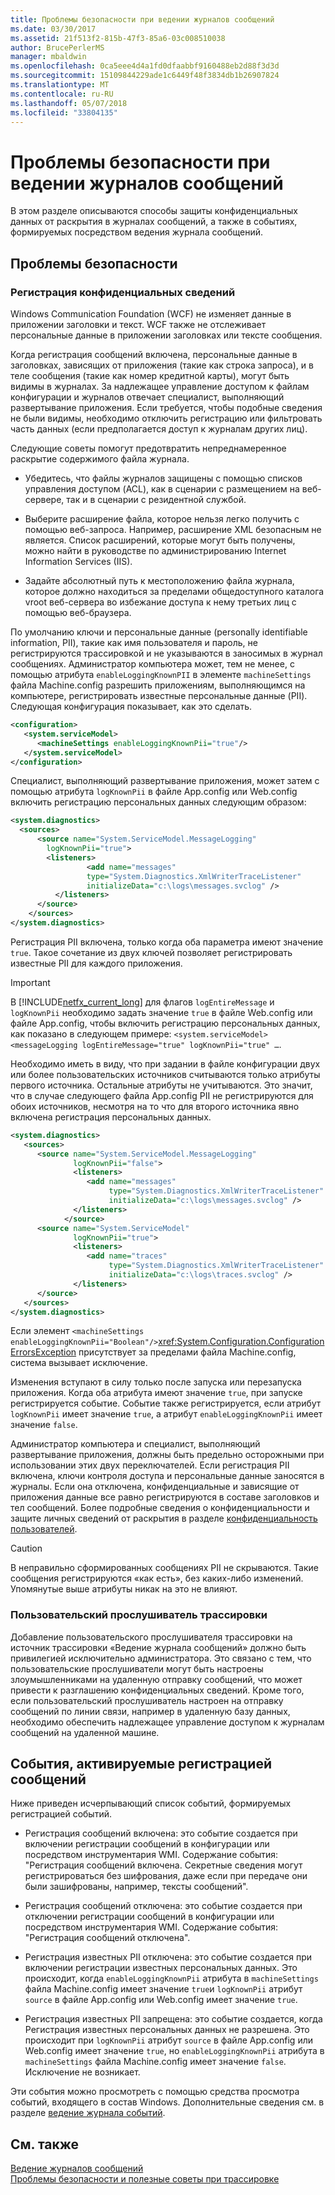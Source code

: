 ```yaml
---
title: Проблемы безопасности при ведении журналов сообщений
ms.date: 03/30/2017
ms.assetid: 21f513f2-815b-47f3-85a6-03c008510038
author: BrucePerlerMS
manager: mbaldwin
ms.openlocfilehash: 0ca5eee4d4a1fd0dfaabbf9160488eb2d88f3d3d
ms.sourcegitcommit: 15109844229ade1c6449f48f3834db1b26907824
ms.translationtype: MT
ms.contentlocale: ru-RU
ms.lasthandoff: 05/07/2018
ms.locfileid: "33804135"
---
```

# <a name="security-concerns-for-message-logging"></a>Проблемы безопасности при ведении журналов сообщений
В этом разделе описываются способы защиты конфиденциальных данных от раскрытия в журналах сообщений, а также в событиях, формируемых посредством ведения журнала сообщений.  
  
## <a name="security-concerns"></a>Проблемы безопасности  
  
### <a name="logging-sensitive-information"></a>Регистрация конфиденциальных сведений  
 Windows Communication Foundation (WCF) не изменяет данные в приложении заголовки и текст. WCF также не отслеживает персональные данные в приложении заголовках или тексте сообщения.  
  
 Когда регистрация сообщений включена, персональные данные в заголовках, зависящих от приложения (такие как строка запроса), и в теле сообщения (такие как номер кредитной карты), могут быть видимы в журналах. За надлежащее управление доступом к файлам конфигурации и журналов отвечает специалист, выполняющий развертывание приложения. Если требуется, чтобы подобные сведения не были видимы, необходимо отключить регистрацию или фильтровать часть данных (если предполагается доступ к журналам других лиц).  
  
 Следующие советы помогут предотвратить непреднамеренное раскрытие содержимого файла журнала.  
  
-   Убедитесь, что файлы журналов защищены с помощью списков управления доступом (ACL), как в сценарии с размещением на веб-сервере, так и в сценарии с резидентной службой.  
  
-   Выберите расширение файла, которое нельзя легко получить с помощью веб-запроса. Например, расширение XML безопасным не является. Список расширений, которые могут быть получены, можно найти в руководстве по администрированию Internet Information Services (IIS).  
  
-   Задайте абсолютный путь к местоположению файла журнала, которое должно находиться за пределами общедоступного каталога vroot веб-сервера во избежание доступа к нему третьих лиц с помощью веб-браузера.  
  
 По умолчанию ключи и персональные данные (personally identifiable information, PII), такие как имя пользователя и пароль, не регистрируются трассировкой и не указываются в заносимых в журнал сообщениях. Администратор компьютера может, тем не менее, с помощью атрибута `enableLoggingKnownPII` в элементе `machineSettings` файла Machine.config разрешить приложениям, выполняющимся на компьютере, регистрировать известные персональные данные (PII). Следующая конфигурация показывает, как это сделать.  
  
```xml  
<configuration>  
   <system.serviceModel>  
      <machineSettings enableLoggingKnownPii="true"/>  
   </system.serviceModel>  
</configuration>   
```  
  
 Специалист, выполняющий развертывание приложения, может затем с помощью атрибута `logKnownPii` в файле App.config или Web.config включить регистрацию персональных данных следующим образом:  
  
```xml  
<system.diagnostics>  
  <sources>  
      <source name="System.ServiceModel.MessageLogging"  
        logKnownPii="true">  
        <listeners>  
                 <add name="messages"  
                 type="System.Diagnostics.XmlWriterTraceListener"  
                 initializeData="c:\logs\messages.svclog" />  
          </listeners>  
      </source>  
    </sources>  
</system.diagnostics>  
```  
  
 Регистрация PII включена, только когда оба параметра имеют значение `true`. Такое сочетание из двух ключей позволяет регистрировать известные PII для каждого приложения.  
  
> [!IMPORTANT]
>  В [!INCLUDE[netfx_current_long](../../../../includes/netfx-current-long-md.md)] для флагов `logEntireMessage` и `logKnownPii` необходимо задать значение `true` в файле Web.config или файле App.config, чтобы включить регистрацию персональных данных, как показано в следующем примере: `<system.serviceModel><messageLogging logEntireMessage="true" logKnownPii="true" …`.  
  
 Необходимо иметь в виду, что при задании в файле конфигурации двух или более пользовательских источников считываются только атрибуты первого источника. Остальные атрибуты не учитываются. Это значит, что в случае следующего файла App.config PII не регистрируются для обоих источников, несмотря на то что для второго источника явно включена регистрация персональных данных.  
  
```xml  
<system.diagnostics>  
   <sources>  
      <source name="System.ServiceModel.MessageLogging"  
              logKnownPii="false">  
              <listeners>  
                 <add name="messages"  
                      type="System.Diagnostics.XmlWriterTraceListener"  
                      initializeData="c:\logs\messages.svclog" />  
              </listeners>  
            </source>  
      <source name="System.ServiceModel"   
              logKnownPii="true">  
              <listeners>  
                 <add name="traces"  
                      type="System.Diagnostics.XmlWriterTraceListener"  
                      initializeData="c:\logs\traces.svclog" />  
              </listeners>  
      </source>  
   </sources>  
</system.diagnostics>  
```  
  
 Если элемент `<machineSettings enableLoggingKnownPii="Boolean"/>`<xref:System.Configuration.ConfigurationErrorsException> присутствует за пределами файла Machine.config, система вызывает исключение.  
  
 Изменения вступают в силу только после запуска или перезапуска приложения. Когда оба атрибута имеют значение `true`, при запуске регистрируется событие. Событие также регистрируется, если атрибут `logKnownPii` имеет значение `true`, а атрибут `enableLoggingKnownPii` имеет значение `false`.  
  
 Администратор компьютера и специалист, выполняющий развертывание приложения, должны быть предельно осторожными при использовании этих двух переключателей. Если регистрация PII включена, ключи контроля доступа и персональные данные заносятся в журналы. Если она отключена, конфиденциальные и зависящие от приложения данные все равно регистрируются в составе заголовков и тел сообщений. Более подробные сведения о конфиденциальности и защите личных сведений от раскрытия в разделе [конфиденциальность пользователей](http://go.microsoft.com/fwlink/?LinkID=94647).  
  
> [!CAUTION]
>  В неправильно сформированных сообщениях PII не скрываются. Такие сообщения регистрируются «как есть», без каких-либо изменений. Упомянутые выше атрибуты никак на это не влияют.  
  
### <a name="custom-trace-listener"></a>Пользовательский прослушиватель трассировки  
 Добавление пользовательского прослушивателя трассировки на источник трассировки «Ведение журнала сообщений» должно быть привилегией исключительно администратора. Это связано с тем, что пользовательские прослушиватели могут быть настроены злоумышленниками на удаленную отправку сообщений, что может привести к разглашению конфиденциальных сведений. Кроме того, если пользовательский прослушиватель настроен на отправку сообщений по линии связи, например в удаленную базу данных, необходимо обеспечить надлежащее управление доступом к журналам сообщений на удаленной машине.  
  
## <a name="events-triggered-by-message-logging"></a>События, активируемые регистрацией сообщений  
 Ниже приведен исчерпывающий список событий, формируемых регистрацией событий.  
  
-   Регистрация сообщений включена: это событие создается при включении регистрации сообщений в конфигурации или посредством инструментария WMI. Содержание события: "Регистрация сообщений включена. Секретные сведения могут регистрироваться без шифрования, даже если при передаче они были зашифрованы, например, тексты сообщений".  
  
-   Регистрация сообщений отключена: это событие создается при отключении регистрации сообщений в конфигурации или посредством инструментария WMI. Содержание события: "Регистрация сообщений отключена".  
  
-   Регистрация известных PII отключена: это событие создается при включении регистрации известных персональных данных. Это происходит, когда `enableLoggingKnownPii` атрибута в `machineSettings` файла Machine.config имеет значение `true`и `logKnownPii` атрибут `source` в файле App.config или Web.config имеет значение `true`.  
  
-   Регистрация известных PII запрещена: это событие создается, когда Регистрация известных персональных данных не разрешена. Это происходит при `logKnownPii` атрибут `source` в файле App.config или Web.config имеет значение `true`, но `enableLoggingKnownPii` атрибута в `machineSettings` файла Machine.config имеет значение `false`. Исключение не возникает.  
  
 Эти события можно просмотреть с помощью средства просмотра событий, входящего в состав Windows. Дополнительные сведения см. в разделе [ведение журнала событий](../../../../docs/framework/wcf/diagnostics/event-logging/index.md).  
  
## <a name="see-also"></a>См. также  
 [Ведение журналов сообщений](../../../../docs/framework/wcf/diagnostics/message-logging.md)  
 [Проблемы безопасности и полезные советы при трассировке](../../../../docs/framework/wcf/diagnostics/tracing/security-concerns-and-useful-tips-for-tracing.md)
